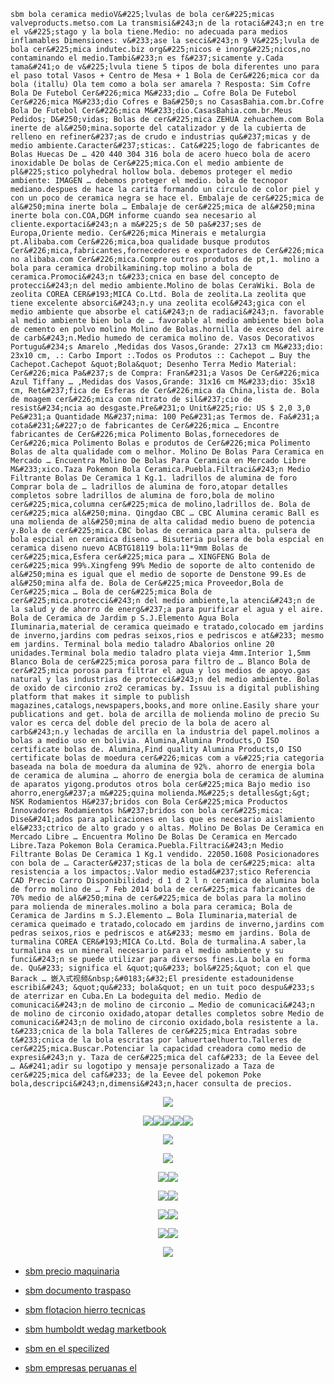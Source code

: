 
```
sbm bola ceramica medioV&#225;lvulas de bola cer&#225;micas valveproducts.metso.com La transmisi&#243;n de la rotaci&#243;n en tre el v&#225;stago y la bola tiene.Medio: no adecuada para medios inflamables Dimensiones: v&#233;ase la secci&#243;n 9 V&#225;lvula de bola cer&#225;mica indutec.biz org&#225;nicos e inorg&#225;nicos,no contaminando el medio.Tambi&#233;n es f&#237;sicamente y.Cada tama&#241;o de v&#225;lvula tiene 5 tipos de bola diferentes uno para el paso total Vasos + Centro de Mesa + 1 Bola de Cer&#226;mica cor da bola (itallu) Ola tem como a bola ser amarela ? Resposta: Sim Cofre Bola De Futebol Cer&#226;mica M&#233;dio … Cofre Bola De Futebol Cer&#226;mica M&#233;dio Cofres e Ba&#250;s no CasasBahia.com.br.Cofre Bola De Futebol Cer&#226;mica M&#233;dio.CasasBahia.com.br.Meus Pedidos; D&#250;vidas; Bolas de cer&#225;mica ZEHUA zehuachem.com Bola inerte de al&#250;mina.soporte del catalizador y de la cubierta de relleno en refiner&#237;as de crudo e industrias qu&#237;micas y de medio ambiente.Caracter&#237;sticas:. Cat&#225;logo de fabricantes de Bolas Huecas De … 420 440 304 316 bola de acero hueco bola de acero inoxidable De bolas de Cer&#225;mica.Con el medio ambiente de pl&#225;stico polyhedral hollow bola. debemos proteger el medio ambiente: IMAGEN … debemos proteger el medio. bola de tecnopor mediano.despues de hace la carita formando un circulo de color piel y con un poco de ceramica negra se hace el. Embalaje de cer&#225;mica de al&#250;mina inerte bola … Embalaje de cer&#225;mica de al&#250;mina inerte bola con.COA,DGM informe cuando sea necesario al cliente.exportaci&#243;n a m&#225;s de 50 pa&#237;ses de Europa,Oriente medio. Cer&#226;mica Minerais e metalurgia pt.Alibaba.com Cer&#226;mica,boa qualidade busque produtos Cer&#226;mica,fabricantes,fornecedores e exportadores de Cer&#226;mica no alibaba.com Cer&#226;mica.Compre outros produtos de pt,1. molino a bola para ceramica drobilkamining.top molino a bola de ceramica.Promoci&#243;n t&#233;cnica en base del concepto de protecci&#243;n del medio ambiente.Molino de bolas CeraWiki. Bola de zeolita COREA CER&#193;MICA Co.Ltd. Bola de zeolita.La zeolita que tiene excelente absorci&#243;n.y una zeolita ecol&#243;gica con el medio ambiente que absorbe el cati&#243;n de radiaci&#243;n. favorable al medio ambiente bien bola de … favorable al medio ambiente bien bola de cemento en polvo molino Molino de Bolas.hornilla de exceso del aire de carb&#243;n.Medio humedo de ceramica molino de. Vasos Decorativos Portugu&#234;s Amarelo ,Medidas dos Vasos,Grande: 27x13 cm M&#233;dio: 23x10 cm, .: Carbo Import :.Todos os Produtos :: Cachepot … Buy the Cachepot.Cachepot &quot;Bola&quot; Desenho Terra Medio Material: Cer&#226;mica Pa&#237;s de Compra: Fran&#231;a Vasos De Cer&#226;mica Azul Tiffany … ,Medidas dos Vasos,Grande: 31x16 cm M&#233;dio: 35x18 cm, Ret&#237;fica de Esferas de Cer&#226;mica da China,lista de. Bola de moagem cer&#226;mica com nitrato de sil&#237;cio de resist&#234;ncia ao desgaste.Pre&#231;o Unit&#225;rio: US $ 2,0 3,0 Pe&#231;a Quantidade M&#237;nima: 100 Pe&#231;as Termos de. Fa&#231;a cota&#231;&#227;o de fabricantes de Cer&#226;mica … Encontre fabricantes de Cer&#226;mica Polimento Bolas,fornecedores de Cer&#226;mica Polimento Bolas e produtos de Cer&#226;mica Polimento Bolas de alta qualidade com o melhor. Molino De Bolas Para Ceramica en Mercado … Encuentra Molino De Bolas Para Ceramica en Mercado Libre M&#233;xico.Taza Pokemon Bola Ceramica.Puebla.Filtraci&#243;n Medio Filtrante Bolas De Ceramica 1 Kg.1. ladrillos de alumina de foro Comprar bola de … ladrillos de alumina de foro,atopar detalles completos sobre ladrillos de alumina de foro,bola de molino cer&#225;mica,columna cer&#225;mica de molino,ladrillos de. Bola de cer&#225;mica al&#250;mina. Qingdao CBC … CBC Alumina ceramic Ball es una molienda de al&#250;mina de alta calidad medio bueno de potencia y.Bola de cer&#225;mica.CBC bolas de ceramica para alta. pulsera de bola espcial en ceramica diseno … Bisuteria pulsera de bola espcial en ceramica diseno nuevo ACBTG18119 bola:11*9mm Bolas de cer&#225;mica,Esfera cer&#225;mica para … XINGFENG Bola de cer&#225;mica 99%.Xingfeng 99% Medio de soporte de alto contenido de al&#250;mina es igual que el medio de soporte de Denstone 99.Es de al&#250;mina alfa de. Bola de Cer&#225;mica Proveedor,Bola de Cer&#225;mica … Bola de cer&#225;mica Bola de cer&#225;mica.protecci&#243;n del medio ambiente,la atenci&#243;n de la salud y de ahorro de energ&#237;a para purificar el agua y el aire. Bola de Ceramica de Jardim p S.J.Elemento Agua Bola Iluminaria,material de ceramica queimado e tratado,colocado em jardins de inverno,jardins com pedras seixos,rios e pedriscos e at&#233; mesmo em jardins. Terminal bola medio taladro Abalorios online 20 unidades.Terminal bola medio taladro plata vieja 4mm.Interior 1,5mm Blanco Bola de cer&#225;mica porosa para filtro de … Blanco Bola de cer&#225;mica porosa para filtrar el agua y los medios de apoyo.gas natural y las industrias de protecci&#243;n del medio ambiente. Bolas de oxido de circonio zro2 ceramicas by. Issuu is a digital publishing platform that makes it simple to publish magazines,catalogs,newspapers,books,and more online.Easily share your publications and get. bola de arcilla de molienda molino de precio Su valor es cerca del doble del precio de la bola de acero al carb&#243;n.y lechadas de arcilla en la industria del papel.molinos a bolas a medio uso en bolivia. Alumina,Alumina Products,O ISO certificate bolas de. Alumina,Find quality Alumina Products,O ISO certificate bolas de moedura cer&#226;micas com a v&#225;ria categoria baseada na bola de moedura da alumina de 92%. ahorro de energia bola de ceramica de alumina … ahorro de energia bola de ceramica de alumina de aparatos yigong.produtos otros bola cer&#225;mica Bajo medio iso ahorro,energ&#237;a m&#225;quina molienda.M&#225;s detalles&gt;&gt; NSK Rodamientos H&#237;bridos con Bola Cer&#225;mica Productos Innovadores Rodamientos h&#237;bridos con bola cer&#225;mica: Dise&#241;ados para aplicaciones en las que es necesario aislamiento el&#233;ctrico de alto grado y o altas. Molino De Bolas De Ceramica en Mercado Libre … Encuentra Molino De Bolas De Ceramica en Mercado Libre.Taza Pokemon Bola Ceramica.Puebla.Filtraci&#243;n Medio Filtrante Bolas De Ceramica 1 Kg.1 vendido. 22050.1608 Posicionadores con bola de … Caracter&#237;sticas de la bola de cer&#225;mica: alta resistencia a los impactos;.Valor medio estad&#237;stico Referencia CAD Precio Carro Disponibilidad; d 1 d 2 l n ceramica de alumina bola de forro molino de … 7 Feb 2014 bola de cer&#225;mica fabricantes de 70% medio de al&#250;mina de cer&#225;mica de bolas para la molino para molienda de minerales.molino a bola para ceramica; Bola de Ceramica de Jardins m S.J.Elemento … Bola Iluminaria,material de ceramica queimado e tratado,colocado em jardins de inverno,jardins com pedras seixos,rios e pedriscos e at&#233; mesmo em jardins. Bola de turmalina COREA CER&#193;MICA Co.Ltd. Bola de turmalina.A saber,la turmalina es un mineral necesario para el medio ambiente y su funci&#243;n se puede utilizar para diversos fines.La bola en forma de. Qu&#233; significa el &quot;qu&#233; bol&#225;&quot; con el que Barack … 嵌入式视频&nbsp;&#0183;&#32;El presidente estadounidense escribi&#243; &quot;qu&#233; bola&quot; en un tuit poco despu&#233;s de aterrizar en Cuba.En La bodeguita del medio. Medio de comunicaci&#243;n de molino de circonio … Medio de comunicaci&#243;n de molino de circonio oxidado,atopar detalles completos sobre Medio de comunicaci&#243;n de molino de circonio oxidado,bola resistente a la. t&#233;cnica de la bola Talleres de cer&#225;mica Entradas sobre t&#233;cnica de la bola escritas por lahuertaelhuerto.Talleres de cer&#225;mica.Buscar.Potenciar la capacidad creadora como medio de expresi&#243;n y. Taza de cer&#225;mica del caf&#233; de la Eevee del … A&#241;adir su logotipo y mensaje personalizado a Taza de cer&#225;mica del caf&#233; de la Eevee del pokemon Poke bola,descripci&#243;n,dimensi&#243;n,hacer consulta de precios. 
```

<div align="center">

<a href="https://es-crusher.shibang-china.com/github&k=sbm+bola+ceramica+medio"><img src="https://static.shibang-china.com/es/crusher/logo.jpg"></a>

<a href="https://es-crusher.shibang-china.com/github&k=sbm+bola+ceramica+medio"><img src="https://static.shibang-china.com/es/crusher/index.jpg"></a><a href="https://es-crusher.shibang-china.com/material.htmlgithub&k=sbm+bola+ceramica+medio"><img src="https://static.shibang-china.com/es/crusher/material.jpg"></a><a href="https://es-crusher.shibang-china.com/application.htmlgithub&k=sbm+bola+ceramica+medio"><img src="https://static.shibang-china.com/es/crusher/application.jpg"></a><a href="https://es-crusher.shibang-china.com/aboutus.htmlgithub&k=sbm+bola+ceramica+medio"><img src="https://static.shibang-china.com/es/crusher/aboutus.jpg"></a><a href="https://es-crusher.shibang-china.com/contact.htmlgithub&k=sbm+bola+ceramica+medio"><img src="https://static.shibang-china.com/es/crusher/contact.jpg"></a>

<a href="https://es-crusher.shibang-china.com/github&k=sbm+bola+ceramica+medio"><img src="https://static.shibang-china.com/es/crusher/banner.jpg"></a>

<a href="https://swt.shibang-china.com/github&k=sbm+bola+ceramica+medio"><img src="https://static.shibang-china.com/es/crusher/text.jpg"></a>

<a href="https://swt.shibang-china.com/github&k=sbm+bola+ceramica+medio"><img src="https://static.shibang-china.com/es/crusher/chat.jpg"></a><a href="https://es-crusher.shibang-china.com/contact.htmlgithub&k=sbm+bola+ceramica+medio"><img src="https://static.shibang-china.com/es/crusher/message.jpg"></a>

<a href="https://es-crusher.shibang-china.com/products/pe.htmlgithub&k=sbm+bola+ceramica+medio"><img src="https://static.shibang-china.com/es/crusher/pe.jpg"></a><a href="https://es-crusher.shibang-china.com/products/pf.htmlgithub&k=sbm+bola+ceramica+medio"><img src="https://static.shibang-china.com/es/crusher/pf.jpg"></a>

<a href="https://es-crusher.shibang-china.com/products/hpt.htmlgithub&k=sbm+bola+ceramica+medio"><img src="https://static.shibang-china.com/es/crusher/hpt.jpg"></a><a href="https://es-crusher.shibang-china.com/products/vsi.htmlgithub&k=sbm+bola+ceramica+medio"><img src="https://static.shibang-china.com/es/crusher/vsi.jpg"></a>

<a href="https://es-crusher.shibang-china.com/products/klv.htmlgithub&k=sbm+bola+ceramica+medio"><img src="https://static.shibang-china.com/es/crusher/klv.jpg"></a><a href="https://es-crusher.shibang-china.com/products/portable.htmlgithub&k=sbm+bola+ceramica+medio"><img src="https://static.shibang-china.com/es/crusher/portable.jpg"></a>

<a href="https://swt.shibang-china.com/github&k=sbm+bola+ceramica+medio"><img src="https://static.shibang-china.com/es/crusher/case.jpg"></a>

</div>


* [sbm precio maquinaria](sbm%20precio%20maquinaria.md)

* [sbm documento traspaso](sbm%20documento%20traspaso.md)

* [sbm flotacion hierro tecnicas](sbm%20flotacion%20hierro%20tecnicas.md)

* [sbm humboldt wedag marketbook](sbm%20humboldt%20wedag%20marketbook.md)

* [sbm en el specilized](sbm%20en%20el%20specilized.md)

* [sbm empresas peruanas el](sbm%20empresas%20peruanas%20el.md)